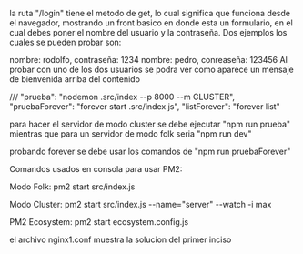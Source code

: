 la ruta "/login" tiene el metodo de get, lo cual significa que funciona desde el navegador, mostrando un front basico en donde esta un formulario, en el cual debes poner el nombre del usuario y la contraseña. Dos ejemplos los cuales se pueden probar son:

nombre: rodolfo, contraseña: 1234
nombre: pedro, conreaseña: 123456
Al probar con uno de los dos usuarios se podra ver como aparece un mensaje de bienvenida arriba del contenido




/// "prueba": "nodemon .src/index --p 8000 --m CLUSTER", "pruebaForever": "forever start .src/index.js", "listForever": "forever list"

para hacer el servidor de modo cluster se debe ejecutar "npm run prueba" mientras que para un servidor de modo folk seria "npm run dev"

probando forever se debe usar los comandos de "npm run pruebaForever"

Comandos usados en consola para usar PM2:

Modo Folk: pm2 start src/index.js

Modo Cluster: pm2 start src/index.js --name="server" --watch -i max

PM2 Ecosystem: pm2 start ecosystem.config.js

el archivo nginx1.conf muestra la solucion del primer inciso